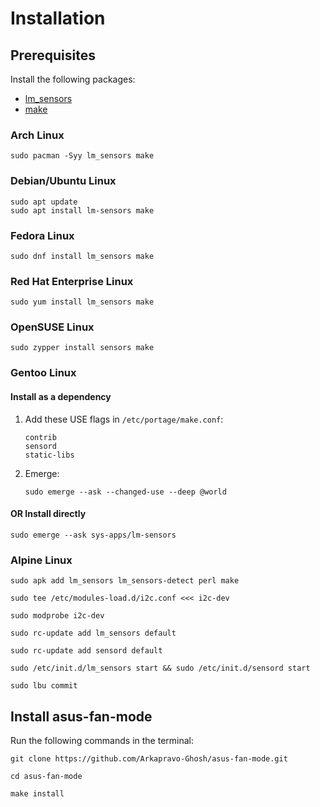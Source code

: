 # Installation

## Prerequisites

Install the following packages:

- [lm_sensors](https://github.com/lm-sensors/lm-sensors)
- [make](https://www.gnu.org/software/make)

### Arch Linux

```shell
sudo pacman -Syy lm_sensors make
```

### Debian/Ubuntu Linux

```shell
sudo apt update
sudo apt install lm-sensors make
```

### Fedora Linux

```shell
sudo dnf install lm_sensors make
```

### Red Hat Enterprise Linux

```shell
sudo yum install lm_sensors make
```

### OpenSUSE Linux

```shell
sudo zypper install sensors make
```

### Gentoo Linux

#### Install as a dependency

1. Add these USE flags in `/etc/portage/make.conf`:

   ```
   contrib
   sensord
   static-libs
   ```

2. Emerge:

   ```shell
   sudo emerge --ask --changed-use --deep @world
   ```

#### OR Install directly

```shell
sudo emerge --ask sys-apps/lm-sensors
```

### Alpine Linux

```shell
sudo apk add lm_sensors lm_sensors-detect perl make
```

```shell
sudo tee /etc/modules-load.d/i2c.conf <<< i2c-dev
```

```shell
sudo modprobe i2c-dev
```

```shell
sudo rc-update add lm_sensors default
```

```shell
sudo rc-update add sensord default
```

```shell
sudo /etc/init.d/lm_sensors start && sudo /etc/init.d/sensord start
```

```shell
sudo lbu commit
```

## Install asus-fan-mode

Run the following commands in the terminal:

```shell
git clone https://github.com/Arkapravo-Ghosh/asus-fan-mode.git
```

```shell
cd asus-fan-mode
```

```shell
make install
```
